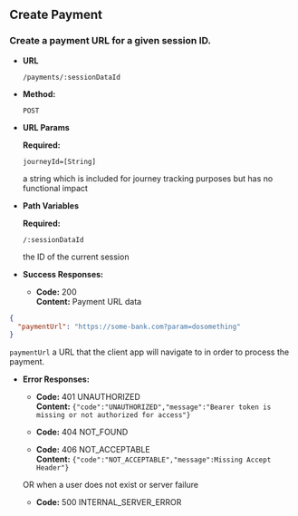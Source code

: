 Create Payment
----

### Create a payment URL for a given session ID.

* **URL**

  `/payments/:sessionDataId	`

* **Method:**

  `POST`

* **URL Params**

  **Required:**

  `journeyId=[String]`

  a string which is included for journey tracking purposes but has no functional impact
  
* **Path Variables**

  **Required:**

  `/:sessionDataId`

  the ID of the current session

* **Success Responses:**

    * **Code:** 200 <br />
      **Content:** Payment URL data

```json
{
  "paymentUrl": "https://some-bank.com?param=dosomething"
}
```

`paymentUrl`
a URL that the client app will navigate to in order to process the payment.

* **Error Responses:**

    * **Code:** 401 UNAUTHORIZED <br/>
      **Content:** `{"code":"UNAUTHORIZED","message":"Bearer token is missing or not authorized for access"}`

    * **Code:** 404 NOT_FOUND <br/>

    * **Code:** 406 NOT_ACCEPTABLE <br/>
      **Content:** `{"code":"NOT_ACCEPTABLE","message":Missing Accept Header"}`

  OR when a user does not exist or server failure

    * **Code:** 500 INTERNAL_SERVER_ERROR <br/>




